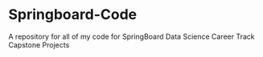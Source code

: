 # Springboard-Code
A repository for all of my code for SpringBoard Data Science Career Track Capstone Projects
